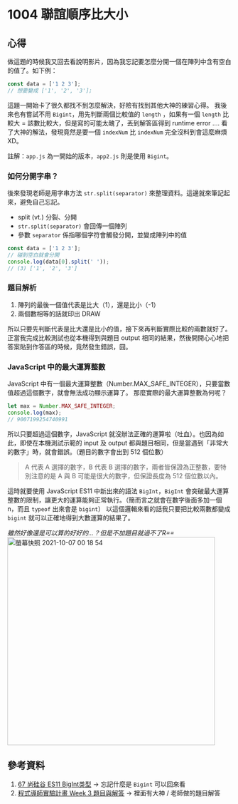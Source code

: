 # 1004 聯誼順序比大小
## 心得
做這題的時候我又回去看說明影片，因為我忘記要怎麼分開一個在陣列中含有空白的值了。如下例：
```javaScript
const data = ['1 2 3'];
// 想要變成 ['1', '2', '3'];
```
這題一開始卡了很久都找不到怎麼解決，好險有找到其他大神的練習心得。
我後來也有嘗試不用 `Bigint`，用先判斷兩個比較值的 `length` ，如果有一個 `length` 比較大 = 該數比較大，但是寫的可能太醜了，丟到解答區得到 runtime error .... 看了大神的解法，發現竟然是要一個 `indexNum` 比 `indexNum` 完全沒料到會這麼麻煩 XD。

註解：`app.js` 為一開始的版本，`app2.js` 則是使用 `Bigint`。

### 如何分開字串？
後來發現老師是用字串方法 `str.split(separator)` 來整理資料。這邊就來筆記起來，避免自己忘記。
- split (vt.) 分裂、分開
- `str.split(separator)` 會回傳一個陣列
- 參數 `separator` 係指哪個字符會觸發分開，並變成陣列中的值
```javaScript
const data = ['1 2 3'];
// 碰到空白就會分開
console.log(data[0].split(' '));
// (3) ['1', '2', '3']
```
### 題目解析
1. 陣列的最後一個值代表是比大（1），還是比小（-1）
2. 兩個數相等的話就印出 DRAW

所以只要先判斷代表是比大還是比小的值，接下來再判斷實際比較的兩數就好了。正當我完成比較測試也從本機得到與題目 output 相同的結果，然後開開心心地把答案貼到作答區的時候，竟然發生錯誤，囧。

### JavaScript 中的最大運算整數
JavaScript 中有一個最大運算整數（Number.MAX_SAFE_INTEGER），只要當數值超過這個數字，就會無法成功顯示運算了。
那麼實際的最大運算整數為何呢？
```javaScript
let max = Number.MAX_SAFE_INTEGER;
console.log(max);
// 9007199254740991
```
所以只要超過這個數字，JavaScript 就沒辦法正確的運算啦（吐血）。也因為如此，即使在本機測試示範的 input 及 output 都與題目相同，但是當遇到「非常大的數字」時，就會錯誤。（題目的數字會出到 512 個位數）
>A 代表 A 選擇的數字，B 代表 B 選擇的數字，兩者皆保證為正整數，要特別注意的是 A 與 B 可能是很大的數字，但保證長度為 512 個位數以內。

這時就要使用 JavaScript ES11 中新出來的語法 `BigInt`，`BigInt` 會突破最大運算整數的限制，讓更大的運算能夠正常執行。（簡而言之就會在數字後面多加一個n，而且 `typeof` 出來會是 `bigint`）
以這個邏輯來看的話我只要把比較兩數都變成 `bigint` 就可以正確地得到大數運算的結果了。

*雖然好像還是可以算的好好的...？但是不加題目就過不了R==*
<br>
<img width="467" alt="螢幕快照 2021-10-07 00 18 54" src="https://user-images.githubusercontent.com/77038018/136245953-b7b9e3c3-a148-48f2-a46c-faadfa49d188.png">


## 參考資料
1. [67 尚硅谷 ES11 BigInt类型](https://www.youtube.com/watch?v=-t5qBDuTB0w) -> 忘記什麼是 `Bigint` 可以回來看
2. [程式導師實驗計畫 Week 3 題目與解答](https://program-4th-notes.coderbridge.io/2020/12/08/week3/) -> 裡面有大神 / 老師做的題目解答

